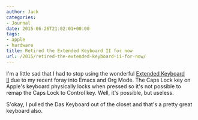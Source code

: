 ```yaml
---
author: Jack
categories:
- Journal
date: 2015-06-26T21:02:01+00:00
tags:
- apple
- hardware
title: Retired the Extended Keyboard II for now
url: /2015/retired-the-extended-keyboard-ii-for-now/
---
```


I'm a little sad that I had to stop using the wonderful [Extended Keyboard II][1] due to my recent foray into Emacs and Org Mode. The Caps Lock key on Apple's keyboard physically locks when pressed so it's not possible to remap the Caps Lock to Control key. Well, it's possible, but useless.

S'okay, I pulled the Das Keyboard out of the closet and that's a pretty great keyboard also.

 [1]: http://baty.net/2015/apple-extended-keyboard-ii/